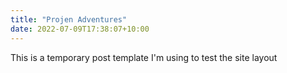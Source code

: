 ```yaml
---
title: "Projen Adventures"
date: 2022-07-09T17:38:07+10:00
---
```


This is a temporary post template I'm using to test the site layout
